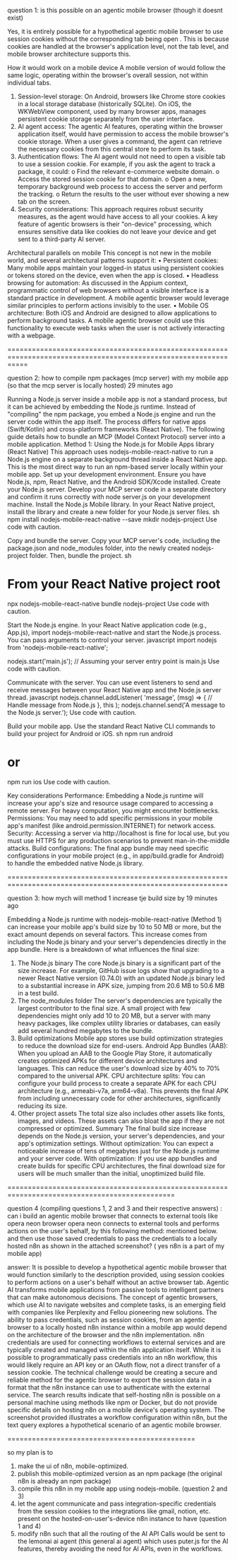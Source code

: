 question 1: is this possible on an agentic mobile browser (though it doesnt exist)

 
Yes, it is entirely possible for a hypothetical agentic mobile browser to use session cookies without the corresponding tab being open
. This is because cookies are handled at the browser's application level, not the tab level, and mobile browser architecture supports this. 
 
How it would work on a mobile device
A mobile version of would follow the same logic, operating within the browser's overall session, not within individual tabs.
1.	Session-level storage: On Android, browsers like Chrome store cookies in a local storage database (historically SQLite). On iOS, the WKWebView component, used by many browser apps, manages persistent cookie storage separately from the user interface.
2.	AI agent access: The agentic AI features, operating within the browser application itself, would have permission to access the mobile browser's cookie storage. When a user gives a command, the agent can retrieve the necessary cookies from this central store to perform its task.
3.	Authentication flows: The AI agent would not need to open a visible tab to use a session cookie. For example, if you ask the agent to track a package, it could: 
o	Find the relevant e-commerce website domain.
o	Access the stored session cookie for that domain.
o	Open a new, temporary background web process to access the server and perform the tracking.
o	Return the results to the user without ever showing a new tab on the screen.
4.	Security considerations: This approach requires robust security measures, as the agent would have access to all your cookies. A key feature of agentic browsers is their "on-device" processing, which ensures sensitive data like cookies do not leave your device and get sent to a third-party AI server. 
 
Architectural parallels on mobile
This concept is not new in the mobile world, and several architectural patterns support it:
•	Persistent cookies: Many mobile apps maintain your logged-in status using persistent cookies or tokens stored on the device, even when the app is closed.
•	Headless browsing for automation: As discussed in the Appium context, programmatic control of web browsers without a visible interface is a standard practice in development. A mobile agentic browser would leverage similar principles to perform actions invisibly to the user.
•	Mobile OS architecture: Both iOS and Android are designed to allow applications to perform background tasks. A mobile agentic browser could use this functionality to execute web tasks when the user is not actively interacting with a webpage. 

=================================================================================================================
 
question 2: how to compile npm packages (mcp server) with my mobile app (so that the mcp server is locally hosted)
29 minutes ago

Running a Node.js server inside a mobile app is not a standard process, but it can be achieved by embedding the Node.js runtime. Instead of "compiling" the npm package, you embed a Node.js engine and run the server code within the app itself. The process differs for native apps (Swift/Kotlin) and cross-platform frameworks (React Native). 
The following guide details how to bundle an MCP (Model Context Protocol) server into a mobile application.
Method 1: Using the Node.js for Mobile Apps library (React Native)
This approach uses nodejs-mobile-react-native to run a Node.js engine on a separate background thread inside a React Native app. This is the most direct way to run an npm-based server locally within your mobile app. 
Set up your development environment. Ensure you have Node.js, npm, React Native, and the Android SDK/Xcode installed.
Create your Node.js server. Develop your MCP server code in a separate directory and confirm it runs correctly with node server.js on your development machine.
Install the Node.js Mobile library. In your React Native project, install the library and create a new folder for your Node.js server files.
sh
npm install nodejs-mobile-react-native --save
mkdir nodejs-project
Use code with caution.

Copy and bundle the server. Copy your MCP server's code, including the package.json and node_modules folder, into the newly created nodejs-project folder. Then, bundle the project.
sh
# From your React Native project root
npx nodejs-mobile-react-native bundle nodejs-project
Use code with caution.

Start the Node.js engine. In your React Native application code (e.g., App.js), import nodejs-mobile-react-native and start the Node.js process. You can pass arguments to control your server.
javascript
import nodejs from 'nodejs-mobile-react-native';

nodejs.start('main.js'); // Assuming your server entry point is main.js
Use code with caution.

Communicate with the server. You can use event listeners to send and receive messages between your React Native app and the Node.js server thread.
javascript
nodejs.channel.addListener(
  'message',
  (msg) => {
    // Handle message from Node.js
  },
  this
);
nodejs.channel.send('A message to the Node.js server.');
Use code with caution.

Build your mobile app. Use the standard React Native CLI commands to build your project for Android or iOS.
sh
npm run android
# or
npm run ios
Use code with caution.

Key considerations
Performance: Embedding a Node.js runtime will increase your app's size and resource usage compared to accessing a remote server. For heavy computation, you might encounter bottlenecks.
Permissions: You may need to add specific permissions in your mobile app's manifest (like android.permission.INTERNET) for network access.
Security: Accessing a server via http://localhost is fine for local use, but you must use HTTPS for any production scenarios to prevent man-in-the-middle attacks.
Build configurations: The final app bundle may need specific configurations in your mobile project (e.g., in app/build.gradle for Android) to handle the embedded native Node.js library. 

============================================================================================================

 question 3: how mych will method 1 increase tje build size by
19 minutes ago

Embedding a Node.js runtime with nodejs-mobile-react-native (Method 1) can increase your mobile app's build size by 10 to 50 MB or more, but the exact amount depends on several factors. This increase comes from including the Node.js binary and your server's dependencies directly in the app bundle. 
Here is a breakdown of what influences the final size:
1. The Node.js binary
The core Node.js binary is a significant part of the size increase. For example, GitHub issue logs show that upgrading to a newer React Native version (0.74.0) with an updated Node.js binary led to a substantial increase in APK size, jumping from 20.6 MB to 50.6 MB in a test build. 
2. The node_modules folder
The server's dependencies are typically the largest contributor to the final size. A small project with few dependencies might only add 10 to 20 MB, but a server with many heavy packages, like complex utility libraries or databases, can easily add several hundred megabytes to the bundle. 
3. Build optimizations
Mobile app stores use build optimization strategies to reduce the download size for end-users. 
Android App Bundles (AAB): When you upload an AAB to the Google Play Store, it automatically creates optimized APKs for different device architectures and languages. This can reduce the user's download size by 40% to 70% compared to the universal APK.
CPU architecture splits: You can configure your build process to create a separate APK for each CPU architecture (e.g., armeabi-v7a, arm64-v8a). This prevents the final APK from including unnecessary code for other architectures, significantly reducing its size. 
4. Other project assets
The total size also includes other assets like fonts, images, and videos. These assets can also bloat the app if they are not compressed or optimized. 
Summary
The final build size increase depends on the Node.js version, your server's dependencies, and your app's optimization settings.
Without optimization: You can expect a noticeable increase of tens of megabytes just for the Node.js runtime and your server code.
With optimization: If you use app bundles and create builds for specific CPU architectures, the final download size for users will be much smaller than the initial, unoptimized build file.

===============================================================================================

question 4 (compiling questions 1, 2 and 3 and their respective answers) :
can i build an agentic mobile browser that connects to external tools like opera neon browser opera neon connects to external tools and performs actions on the user's behalf, by this following method: mentioned below. and then use those saved credentials to pass the credentials to a locally hosted n8n as shown in the attached screenshot? ( yes n8n is a part of my mobile app)


answer: It is possible to develop a hypothetical agentic mobile browser that would function similarly to the description provided, using session cookies to perform actions on a user's behalf without an active browser tab. Agentic AI transforms mobile applications from passive tools to intelligent partners that can make autonomous decisions. The concept of agentic browsers, which use AI to navigate websites and complete tasks, is an emerging field with companies like Perplexity and Fellou pioneering new solutions. 
The ability to pass credentials, such as session cookies, from an agentic browser to a locally hosted n8n instance within a mobile app would depend on the architecture of the browser and the n8n implementation. n8n credentials are used for connecting workflows to external services and are typically created and managed within the n8n application itself. While it is possible to programmatically pass credentials into an n8n workflow, this would likely require an API key or an OAuth flow, not a direct transfer of a session cookie. The technical challenge would be creating a secure and reliable method for the agentic browser to export the session data in a format that the n8n instance can use to authenticate with the external service. 
The search results indicate that self-hosting n8n is possible on a personal machine using methods like npm or Docker, but do not provide specific details on hosting n8n on a mobile device's operating system. The screenshot provided illustrates a workflow configuration within n8n, but the text query explores a hypothetical scenario of an agentic mobile browser. 

==============================================

so my plan is to 
1. make the ui of n8n, mobile-optimized. 
2. publish this mobile-optimized version as an npm package (the original n8n is already an npm package)
3. compile this n8n in my mobile app using nodejs-mobile. (question 2 and 3)
4. let the agent communicate and pass integration-specific credentials from the session cookies to the integrations like gmail, notion, etc. present on the  hosted-on-user's-device n8n instance to have (question 1 and 4)
5. modify n8n such that all the routing of the AI API Calls would be sent to the lemonai ai agent (this general ai agent) which uses puter.js for the AI features, thereby avoiding the need for AI APIs, even in the workflows.


